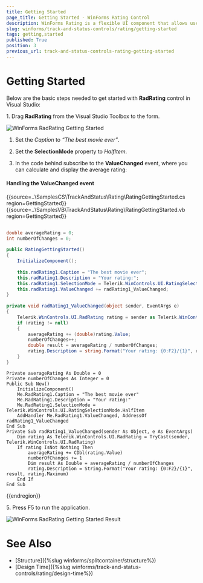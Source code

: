 ```yaml
---
title: Getting Started
page_title: Getting Started - WinForms Rating Control
description: WinForms Rating is a flexible UI component that allows users to place their rating by selecting from a finite number of items (stars, diamonds and hearts).
slug: winforms/track-and-status-controls/rating/getting-started
tags: getting,started
published: True
position: 3
previous_url: track-and-status-controls-rating-getting-started
---
```


# Getting Started

Below are the basic steps needed to get started with __RadRating__ control in Visual Studio:

1\. Drag __RadRating__ from the Visual Studio Toolbox to the form.

![WinForms RadRating Getting Started](images/rating-getting-started001.png)

1. Set the *Caption* to *“The best movie ever”*.

1. Set the **SelectionMode** property to *HalfItem*.

1. In the code behind subscribe to the **ValueChanged** event, where you can calculate and display the average rating:

#### Handling the ValueChanged event

{{source=..\SamplesCS\TrackAndStatus\Rating\RatingGettingStarted.cs region=GettingStarted}} 
{{source=..\SamplesVB\TrackAndStatus\Rating\RatingGettingStarted.vb region=GettingStarted}} 

````C#
        
double averageRating = 0;
int numberOfChanges = 0;
        
public RatingGettingStarted()
{
    InitializeComponent();
    
    this.radRating1.Caption = "The best movie ever";
    this.radRating1.Description = "Your rating:";
    this.radRating1.SelectionMode = Telerik.WinControls.UI.RatingSelectionMode.HalfItem;
    this.radRating1.ValueChanged += radRating1_ValueChanged;
}
        
private void radRating1_ValueChanged(object sender, EventArgs e)
{
    Telerik.WinControls.UI.RadRating rating = sender as Telerik.WinControls.UI.RadRating;
    if (rating != null)
    {
        averageRating += (double)rating.Value;
        numberOfChanges++;
        double result = averageRating / numberOfChanges;
        rating.Description = string.Format("Your rating: {0:F2}/{1}", result, rating.Maximum);
    }
}

````
````VB.NET
Private averageRating As Double = 0
Private numberOfChanges As Integer = 0
Public Sub New()
    InitializeComponent()
    Me.RadRating1.Caption = "The best movie ever"
    Me.RadRating1.Description = "Your rating:"
    Me.RadRating1.SelectionMode = Telerik.WinControls.UI.RatingSelectionMode.HalfItem
    AddHandler Me.RadRating1.ValueChanged, AddressOf radRating1_ValueChanged
End Sub
Private Sub radRating1_ValueChanged(sender As Object, e As EventArgs)
    Dim rating As Telerik.WinControls.UI.RadRating = TryCast(sender, Telerik.WinControls.UI.RadRating)
    If rating IsNot Nothing Then
        averageRating += CDbl(rating.Value)
        numberOfChanges += 1
        Dim result As Double = averageRating / numberOfChanges
        rating.Description = String.Format("Your rating: {0:F2}/{1}", result, rating.Maximum)
    End If
End Sub

````

{{endregion}} 

5\. Press F5 to run the application.

![WinForms RadRating Getting Started Result](images/rating-getting-started002.png)

# See Also

* [Structure]({%slug winforms/splitcontainer/structure%})	
* [Design Time]({%slug winforms/track-and-status-controls/rating/design-time%})	
